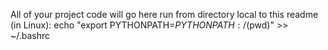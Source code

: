 All of your project code will go here
run from directory local to this readme (in Linux):
echo "export PYTHONPATH=$PYTHONPATH:/$(pwd)" >> ~/.bashrc

